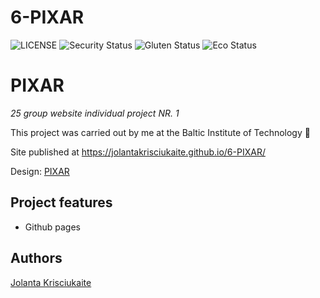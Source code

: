 # 6-PIXAR

![LICENSE](https://img.shields.io/badge/license-MIT-blue.svg?style=flat-square)
![Security Status](https://img.shields.io/security-headers?label=Security&url=https%3A%2F%2Fgithub.com&style=flat-square)
![Gluten Status](https://img.shields.io/badge/Gluten-Free-green.svg)
![Eco Status](https://img.shields.io/badge/ECO-Friendly-green.svg)


# PIXAR

_25 group website individual project NR. 1_

This project was carried out by me at the Baltic Institute of Technology 📝

Site published at https://jolantakrisciukaite.github.io/6-PIXAR/

Design: [PIXAR](https://www.google.com/search?q=pixar+404+page&rlz=1C1GCEA_enLT943LT943&sxsrf=ALeKk00RH6NMBVibhyOWBmRnwpkz-yvS-w:1615107995719&tbm=isch&source=iu&ictx=1&fir=O_F4hKZQxxwjOM%252C4ljal9yYqtNPhM%252C_&vet=1&usg=AI4_-kQ3eob9d7PY8WYLdSwaBRp64DF1dg&sa=X&ved=2ahUKEwj28e6S6p3vAhWNwQIHHeRMAS8Q9QF6BAgCEAE&biw=1920&bih=937#imgrc=oyAcnR2EqlsJYM)


## Project features

- Github pages

## Authors

[Jolanta Krisciukaite](https://github.com/jolantakrisciukaite)